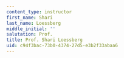 ```yaml
---
content_type: instructor
first_name: Shari
last_name: Loessberg
middle_initial: ''
salutation: Prof.
title: Prof. Shari Loessberg
uid: c94f3bac-73b0-4374-27d5-e3b2f33abaa6
---
```

